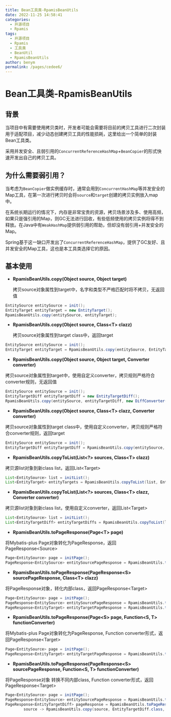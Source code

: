 ```yaml
---
title: Bean工具类-RpamisBeanUtils
date: 2022-11-25 14:58:41
categories: 
  - 开源项目
  - Rpamis
tags:
  - 开源项目
  - Rpamis
  - 工具类
  - BeanUtil
  - RpamisBeanUtils
author: benym
permalink: /pages/cedee6/
---
```


# Bean工具类-RpamisBeanUtils

## 背景

当项目中有需要使用拷贝类时，开发者可能会需要将目前的拷贝工具进行二次封装用于适配项目，减少动态创建拷贝工具的性能损耗，这里给出一个简单的封装Bean工具类。

采用并发安全、且弱引用的`ConcurrentReferenceHashMap`+`BeanCopier`的形式快速开发出自己的拷贝工具。


## 为什么需要弱引用？

当考虑为`BeanCopier`做实例缓存时，通常会用到`ConcurrentHashMap`等并发安全的Map工具，在第一次进行拷贝时会将`source`和`target`创建的拷贝实例放入map中。

在系统长期运行的情况下，内存是非常宝贵的资源，拷贝场景涉及多、使用高频，如果只是强引用的Map，则GC无法进行回收，有些低频使用的拷贝实例将得不到释放。在Java中有`WeakHashMap`提供弱引用的帮助，但却没有弱引用+并发安全的Map。

Spring基于这一缺口开发出了`ConcurrentReferenceHashMap`，提供了GC友好、且并发安全的Map工具，这也是本工具类选择它的原因。

## 基本使用

- **RpamisBeanUtils.copy(Object source, Object target)**

  拷贝source对象属性到target中，名字和类型不严格匹配时将不拷贝，无返回值
```java
EntitySource entitySource = init();
EntityTarget entityTarget = new EntityTarget();
RpamisBeanUtils.copy(entitySource, entityTarget);
```

- **RpamisBeanUtils.copy(Object source, Class&lt;T> clazz)**

  拷贝source对象属性到target class中，返回target
```java
EntitySource entitySource = init();
EntityTarget entityTarget = RpamisBeanUtils.copy(entitySource, EntityTarget.class);
```

- **RpamisBeanUtils.copy(Object source, Object target, Converter converter)**

拷贝source对象属性到target中，使用自定义converter，拷贝规则严格符合converter规则，无返回值
```java
EntitySource entitySource = init();
EntityTargetDiff entityTargetDiff = new EntityTargetDiff();
RpamisBeanUtils.copy(entitySource, entityTargetDiff, new DiffConverter());
```

- **RpamisBeanUtils.copy(Object source, Class&lt;T> clazz, Converter converter)**

拷贝source对象属性到target class中，使用自定义converter，拷贝规则严格符合converter规则，返回target
```java
EntitySource entitySource = init();
EntityTargetDiff entityTargetDiff = RpamisBeanUtils.copy(entitySource, EntityTargetDiff.class, new DiffConverter());
```

- **RpamisBeanUtils.copyToList(List&lt;?> sources, Class&lt;T> clazz)**

拷贝源list对象到新class list，返回List&lt;Target>
```java
List<EntitySource> list = initList();
List<EntityTarget> entityTargets = RpamisBeanUtils.copyToList(list, EntityTarget.class);
```

- **RpamisBeanUtils.copyToList(List&lt;?> sources, Class&lt;T> clazz, Converter converter)**

拷贝源list对象到新class list，使用自定义converter，返回List&lt;Target>
```java
List<EntitySource> list = initList();
List<EntityTargetDiff> entityTargetDiffs = RpamisBeanUtils.copyToList(list, EntityTargetDiff.class, new DiffConverter());
```

- **RpamisBeanUtils.toPageResponse(Page&lt;T> page)**

将Mybatis-plus Page对象转化为PageResponse，返回PageResponse&lt;Source>
```java
Page<EntitySource> page = initPage();
PageResponse<EntitySource> entitySourcePageResponse = RpamisBeanUtils.toPageResponse(page);
```

- **RpamisBeanUtils.toPageResponse(PageResponse&lt;S> sourcePageResponse, Class&lt;T> clazz)**

将PageResponse对象，转化内部class，返回PageResponse&lt;Target>
```java
Page<EntitySource> page = initPage();
PageResponse<EntitySource> entitySourcePageResponse = RpamisBeanUtils.toPageResponse(page);
PageResponse<EntityTarget> entityTargetPageResponse = RpamisBeanUtils.toPageResponse(entitySourcePageResponse, EntityTarget.class);
```

- **RpamisBeanUtils.toPageResponse(Page&lt;S> page, Function&lt;S, T> functionConverter)**

将Mybatis-plus Page对象转化为PageResponse, Function converter形式，返回PageResponse&lt;Target>
```java
Page<EntitySource> page = initPage();
PageResponse<EntityTarget> entityTargetPageResponse = RpamisBeanUtils.toPageResponse(page, source -> RpamisBeanUtils.copy(source, EntityTarget.class));
```

- **RpamisBeanUtils.toPageResponse(PageResponse&lt;S> sourcePageResponse, Function&lt;S, T> functionConverter)**

将PageResponse对象 转换不同内部class, Function converter形式，返回PageResponse&lt;Target>
```java
Page<EntitySource> page = initPage();
PageResponse<EntitySource> entitySourcePageResponse = RpamisBeanUtils.toPageResponse(page);
PageResponse<EntityTargetDiff> pageResponse = RpamisBeanUtils.toPageResponse(entitySourcePageResponse,
        source -> RpamisBeanUtils.copy(source, EntityTargetDiff.class, new DiffConverter()));
```
